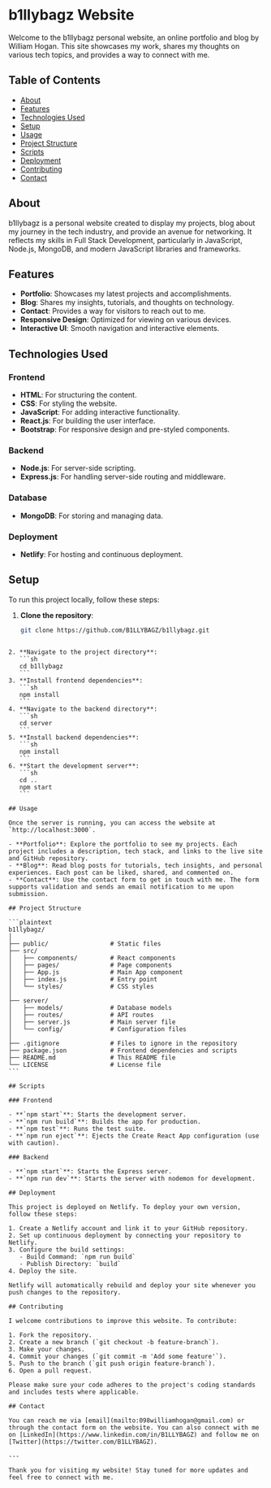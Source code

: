 # b1llybagz Website

Welcome to the b1llybagz personal website, an online portfolio and blog by William Hogan. This site showcases my work, shares my thoughts on various tech topics, and provides a way to connect with me.

## Table of Contents

- [About](#about)
- [Features](#features)
- [Technologies Used](#technologies-used)
- [Setup](#setup)
- [Usage](#usage)
- [Project Structure](#project-structure)
- [Scripts](#scripts)
- [Deployment](#deployment)
- [Contributing](#contributing)
- [Contact](#contact)

## About

b1llybagz is a personal website created to display my projects, blog about my journey in the tech industry, and provide an avenue for networking. It reflects my skills in Full Stack Development, particularly in JavaScript, Node.js, MongoDB, and modern JavaScript libraries and frameworks.

## Features

- **Portfolio**: Showcases my latest projects and accomplishments.
- **Blog**: Shares my insights, tutorials, and thoughts on technology.
- **Contact**: Provides a way for visitors to reach out to me.
- **Responsive Design**: Optimized for viewing on various devices.
- **Interactive UI**: Smooth navigation and interactive elements.

## Technologies Used

### Frontend

- **HTML**: For structuring the content.
- **CSS**: For styling the website.
- **JavaScript**: For adding interactive functionality.
- **React.js**: For building the user interface.
- **Bootstrap**: For responsive design and pre-styled components.

### Backend

- **Node.js**: For server-side scripting.
- **Express.js**: For handling server-side routing and middleware.

### Database

- **MongoDB**: For storing and managing data.

### Deployment

- **Netlify**: For hosting and continuous deployment.

## Setup

To run this project locally, follow these steps:

1. **Clone the repository**:
   ```sh
   git clone https://github.com/B1LLYBAGZ/b1llybagz.git
   ```

````

2. **Navigate to the project directory**:
   ```sh
   cd b1llybagz
   ```
3. **Install frontend dependencies**:
   ```sh
   npm install
   ```
4. **Navigate to the backend directory**:
   ```sh
   cd server
   ```
5. **Install backend dependencies**:
   ```sh
   npm install
   ```
6. **Start the development server**:
   ```sh
   cd ..
   npm start
   ```

## Usage

Once the server is running, you can access the website at `http://localhost:3000`.

- **Portfolio**: Explore the portfolio to see my projects. Each project includes a description, tech stack, and links to the live site and GitHub repository.
- **Blog**: Read blog posts for tutorials, tech insights, and personal experiences. Each post can be liked, shared, and commented on.
- **Contact**: Use the contact form to get in touch with me. The form supports validation and sends an email notification to me upon submission.

## Project Structure

```plaintext
b1llybagz/
│
├── public/                 # Static files
├── src/
│   ├── components/         # React components
│   ├── pages/              # Page components
│   ├── App.js              # Main App component
│   ├── index.js            # Entry point
│   └── styles/             # CSS styles
│
├── server/
│   ├── models/             # Database models
│   ├── routes/             # API routes
│   ├── server.js           # Main server file
│   └── config/             # Configuration files
│
├── .gitignore              # Files to ignore in the repository
├── package.json            # Frontend dependencies and scripts
├── README.md               # This README file
└── LICENSE                 # License file
```

## Scripts

### Frontend

- **`npm start`**: Starts the development server.
- **`npm run build`**: Builds the app for production.
- **`npm test`**: Runs the test suite.
- **`npm run eject`**: Ejects the Create React App configuration (use with caution).

### Backend

- **`npm start`**: Starts the Express server.
- **`npm run dev`**: Starts the server with nodemon for development.

## Deployment

This project is deployed on Netlify. To deploy your own version, follow these steps:

1. Create a Netlify account and link it to your GitHub repository.
2. Set up continuous deployment by connecting your repository to Netlify.
3. Configure the build settings:
   - Build Command: `npm run build`
   - Publish Directory: `build`
4. Deploy the site.

Netlify will automatically rebuild and deploy your site whenever you push changes to the repository.

## Contributing

I welcome contributions to improve this website. To contribute:

1. Fork the repository.
2. Create a new branch (`git checkout -b feature-branch`).
3. Make your changes.
4. Commit your changes (`git commit -m 'Add some feature'`).
5. Push to the branch (`git push origin feature-branch`).
6. Open a pull request.

Please make sure your code adheres to the project's coding standards and includes tests where applicable.

## Contact

You can reach me via [email](mailto:098williamhogan@gmail.com) or through the contact form on the website. You can also connect with me on [LinkedIn](https://www.linkedin.com/in/B1LLYBAGZ) and follow me on [Twitter](https://twitter.com/B1LLYBAGZ).

---

Thank you for visiting my website! Stay tuned for more updates and feel free to connect with me.

